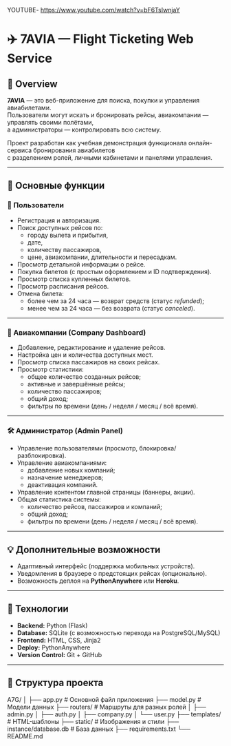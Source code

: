YOUTUBE- https://www.youtube.com/watch?v=bF6TsIwnjaY
# ✈️ 7AVIA — Flight Ticketing Web Service

## 📖 Overview
**7AVIA** — это веб-приложение для поиска, покупки и управления авиабилетами.  
Пользователи могут искать и бронировать рейсы, авиакомпании — управлять своими полётами,  
а администраторы — контролировать всю систему.


Проект разработан как учебная демонстрация функционала онлайн-сервиса бронирования авиабилетов  
с разделением ролей, личными кабинетами и панелями управления.

---

## 🚀 Основные функции

### 👤 Пользователи
- Регистрация и авторизация.
- Поиск доступных рейсов по:
  - городу вылета и прибытия,
  - дате,
  - количеству пассажиров,
  - цене, авиакомпании, длительности и пересадкам.
- Просмотр детальной информации о рейсе.
- Покупка билетов (с простым оформлением и ID подтверждения).
- Просмотр списка купленных билетов.
- Просмотр расписания рейсов.
- Отмена билета:
  - более чем за 24 часа — возврат средств (статус *refunded*);
  - менее чем за 24 часа — без возврата (статус *canceled*).

---

### 🏢 Авиакомпании (Company Dashboard)
- Добавление, редактирование и удаление рейсов.
- Настройка цен и количества доступных мест.
- Просмотр списка пассажиров на своих рейсах.
- Просмотр статистики:
  - общее количество созданных рейсов;
  - активные и завершённые рейсы;
  - количество пассажиров;
  - общий доход;
  - фильтры по времени (день / неделя / месяц / всё время).

---

### 🛠️ Администратор (Admin Panel)
- Управление пользователями (просмотр, блокировка/разблокировка).
- Управление авиакомпаниями:
  - добавление новых компаний;
  - назначение менеджеров;
  - деактивация компаний.
- Управление контентом главной страницы (баннеры, акции).
- Общая статистика системы:
  - количество рейсов, пассажиров и компаний;
  - общий доход;
  - фильтры по времени (день / неделя / месяц / всё время).

---

## 💡 Дополнительные возможности
- Адаптивный интерфейс (поддержка мобильных устройств).
- Уведомления в браузере о предстоящих рейсах (опционально).
- Возможность деплоя на **PythonAnywhere** или **Heroku**.

---

## 🧩 Технологии
- **Backend:** Python (Flask)
- **Database:** SQLite (с возможностью перехода на PostgreSQL/MySQL)
- **Frontend:** HTML, CSS, Jinja2
- **Deploy:** PythonAnywhere
- **Version Control:** Git + GitHub

---

## 🧠 Структура проекта
A7G/
│
├── app.py # Основной файл приложения
├── model.py # Модели данных
├── routers/ # Маршруты для разных ролей
│ ├── admin.py
│ ├── auth.py
│ ├── company.py
│ └── user.py
├── templates/ # HTML-шаблоны
├── static/ # Изображения и стили
├── instance/database.db # База данных
├── requirements.txt
└── README.md
